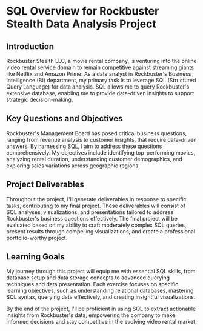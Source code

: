 # SQL Overview for Rockbuster Stealth Data Analysis Project

## Introduction

Rockbuster Stealth LLC, a movie rental company, is venturing into the online video rental service domain to remain competitive against streaming giants like Netflix and Amazon Prime. As a data analyst in Rockbuster's Business Intelligence (BI) department, my primary task is to leverage SQL (Structured Query Language) for data analysis. SQL allows me to query Rockbuster's extensive database, enabling me to provide data-driven insights to support strategic decision-making.

## Key Questions and Objectives

Rockbuster's Management Board has posed critical business questions, ranging from revenue analysis to customer insights, that require data-driven answers. By harnessing SQL, I aim to address these questions comprehensively. My objectives include identifying top-performing movies, analyzing rental duration, understanding customer demographics, and exploring sales variations across geographic regions.

## Project Deliverables

Throughout the project, I'll generate deliverables in response to specific tasks, contributing to my final project. These deliverables will consist of SQL analyses, visualizations, and presentations tailored to address Rockbuster's business questions effectively. The final project will be evaluated based on my ability to craft moderately complex SQL queries, present results through compelling visualizations, and create a professional portfolio-worthy project.

## Learning Goals

My journey through this project will equip me with essential SQL skills, from database setup and data storage concepts to advanced querying techniques and data presentation. Each exercise focuses on specific learning objectives, such as understanding relational databases, mastering SQL syntax, querying data effectively, and creating insightful visualizations.

By the end of the project, I'll be proficient in using SQL to extract actionable insights from Rockbuster's data, empowering the company to make informed decisions and stay competitive in the evolving video rental market.
